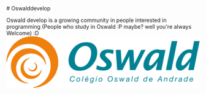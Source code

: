 <!DOCTYPE html>
<html>
# Oswalddevelop

Oswald develop is a growing community in people interested in programming (People who study in Oswald :P maybe? well you're always Welcome) :D
<br/> <img src="https://github.com/Obleynix/OswaldDevelopment/blob/master/eef1fdd1277836616c652476a5aac02833691e37.png">
<html>

